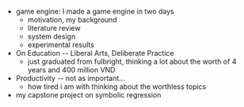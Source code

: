 - game engine: I made a game engine in two days
  - motivation, my background
  - literature review
  - system design
  - experimental results
- On Education -- Liberal Arts, Deliberate Practice
  - just graduated from fulbright, thinking a lot about the worth of 4 years and 400 million VND
- Productivity -- not as important...
  - how tired i am with thinking about the worthless topics
- my capstone project on symbolic regression